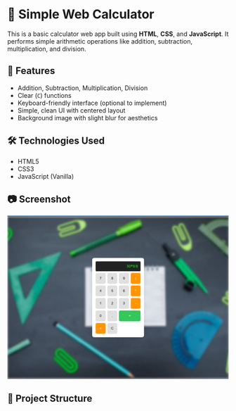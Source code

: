 # 🧮 Simple Web Calculator

This is a basic calculator web app built using **HTML**, **CSS**, and **JavaScript**. It performs simple arithmetic operations like addition, subtraction, multiplication, and division.

## 🚀 Features

- Addition, Subtraction, Multiplication, Division
- Clear (`C`)  functions
- Keyboard-friendly interface (optional to implement)
- Simple, clean UI with centered layout
- Background image with slight blur for aesthetics

## 🛠️ Technologies Used

- HTML5
- CSS3
- JavaScript (Vanilla)

## 📷 Screenshot

![image alt](https://github.com/Defence-Ndzhobela/CalculatorWeb/blob/d04d79d18a5386d8a6bcb420dd94e2e762c1718f/readme.png)

## 📁 Project Structure

